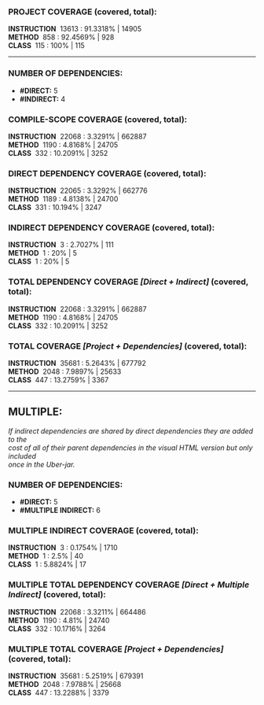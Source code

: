 ### PROJECT COVERAGE (covered, total):  
**INSTRUCTION** &nbsp;13613 : 91.3318% | 14905  
**METHOD** &nbsp;858 : 92.4569% | 928  
**CLASS** &nbsp;115 : 100% | 115  
  
----------------------------------------------------------------  
### **NUMBER OF DEPENDENCIES:**   
- **#DIRECT:** 5  
- **#INDIRECT:** 4  
### COMPILE-SCOPE COVERAGE (covered, total):  
**INSTRUCTION** &nbsp;22068 : 3.3291% | 662887  
**METHOD** &nbsp;1190 : 4.8168% | 24705  
**CLASS** &nbsp;332 : 10.2091% | 3252  
  
### DIRECT DEPENDENCY COVERAGE (covered, total):  
**INSTRUCTION** &nbsp;22065 : 3.3292% | 662776  
**METHOD** &nbsp;1189 : 4.8138% | 24700  
**CLASS** &nbsp;331 : 10.194% | 3247  
  
### INDIRECT DEPENDENCY COVERAGE (covered, total):  
**INSTRUCTION** &nbsp;3 : 2.7027% | 111  
**METHOD** &nbsp;1 : 20% | 5  
**CLASS** &nbsp;1 : 20% | 5  
  
### TOTAL DEPENDENCY COVERAGE _[Direct + Indirect]_ (covered, total):  
**INSTRUCTION** &nbsp;22068 : 3.3291% | 662887  
**METHOD** &nbsp;1190 : 4.8168% | 24705  
**CLASS** &nbsp;332 : 10.2091% | 3252  
  
### TOTAL COVERAGE _[Project + Dependencies]_ (covered, total):  
**INSTRUCTION** &nbsp;35681 : 5.2643% | 677792  
**METHOD** &nbsp;2048 : 7.9897% | 25633  
**CLASS** &nbsp;447 : 13.2759% | 3367  
  
----------------------------------------------------------------  
## MULTIPLE:  
_If indirect dependencies are shared by direct dependencies they are added to the  
cost of all of their parent dependencies in the visual HTML version but only included  
once in the Uber-jar._  
### **NUMBER OF DEPENDENCIES:**   
- **#DIRECT:** 5  
- **#MULTIPLE INDIRECT:** 6  
### MULTIPLE INDIRECT COVERAGE (covered, total):  
**INSTRUCTION** &nbsp;3 : 0.1754% | 1710  
**METHOD** &nbsp;1 : 2.5% | 40  
**CLASS** &nbsp;1 : 5.8824% | 17  
  
### MULTIPLE TOTAL DEPENDENCY COVERAGE _[Direct + Multiple Indirect]_ (covered, total):  
**INSTRUCTION** &nbsp;22068 : 3.3211% | 664486  
**METHOD** &nbsp;1190 : 4.81% | 24740  
**CLASS** &nbsp;332 : 10.1716% | 3264  
  
### MULTIPLE TOTAL COVERAGE _[Project + Dependencies]_ (covered, total):  
**INSTRUCTION** &nbsp;35681 : 5.2519% | 679391  
**METHOD** &nbsp;2048 : 7.9788% | 25668  
**CLASS** &nbsp;447 : 13.2288% | 3379  

